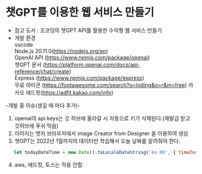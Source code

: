 # 챗GPT를 이용한 웹 서비스 만들기
- 참고 도서 : 조코딩의 챗GPT API를 활용한 수익형 웹 서비스 만들기
- 개발 환경  
vscode  
Node.js 20.11.0(https://nodejs.org/en)  
OpenAI API (https://www.npmjs.com/package/openai)  
챗GPT 문서 (https://platform.openai.com/docs/api-reference/chat/create)  
Express (https://www.npmjs.com/package/express)  
무료 아이콘 (https://fontawesome.com/search?q=loding&o=r&m=free)
카카오 애드핏(https://adfit.kakao.com/info)

-개발 중 이슈(생길 때 마다 추가)-
1. openai의 api keys는 깃 허브에 올라갈 시 자동으로 키가 삭제된다.(재발급 받고 깃허브에 푸쉬 막음)
2. 이미지는 엣지 브라우저에서 image Creator from Designer 을 이용하여 생성
3. 챗GPT는 2022년 1월까지의 데이터만 학습해서 오늘 날짜를 알려줘야 한다.
```js
   let todayDateTime = new Date().toLocaleDateString('ko-KR', { timeZone: 'Asia/Seoul'});  
```
4. aws, 애드핏, 토스는 적용 안함. 